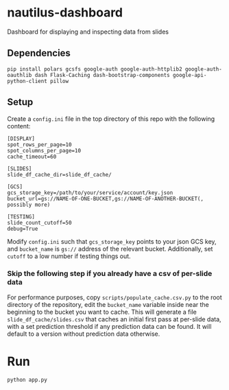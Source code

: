 # nautilus-dashboard
Dashboard for displaying and inspecting data from slides

## Dependencies
```
pip install polars gcsfs google-auth google-auth-httplib2 google-auth-oauthlib dash Flask-Caching dash-bootstrap-components google-api-python-client pillow 
```

## Setup
Create a `config.ini` file in the top directory of this repo with the following content:
```
[DISPLAY]
spot_rows_per_page=10
spot_columns_per_page=10
cache_timeout=60

[SLIDES]
slide_df_cache_dir=slide_df_cache/

[GCS]
gcs_storage_key=/path/to/your/service/account/key.json
bucket_url=gs://NAME-OF-ONE-BUCKET,gs://NAME-OF-ANOTHER-BUCKET(, possibly more)

[TESTING]
slide_count_cutoff=50
debug=True
```

Modify `config.ini` such that `gcs_storage_key` points to your json GCS key, and `bucket_name` is `gs://` address of the relevant bucket.
Additionally, set `cutoff` to a low number if testing things out.

### Skip the following step if you already have a csv of per-slide data
For performance purposes, copy `scripts/populate_cache.csv.py` to the root directory of the repository, edit the `bucket_name` variable inside near the beginning to the bucket you want to cache. This will generate a file
`slide_df_cache/slides.csv` that caches an initial first pass at per-slide data, with a set prediction threshold if any prediction data can be found. It will default to a version without prediction data otherwise.

# Run #
```
python app.py
```
